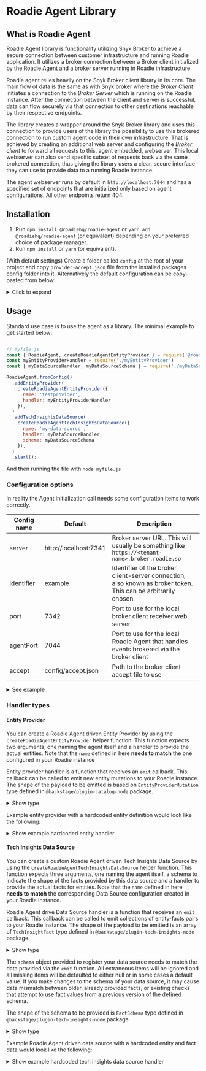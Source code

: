 # Roadie Agent Library

## What is Roadie Agent

Roadie Agent library is functionality utilizing Snyk Broker to achieve a secure connection between customer infrastructure and running Roadie application. It utilizes a broker connection between a Broker client initialized by the Roadie Agent and a broker server running in Roadie infrastructure.

Roadie agent relies heavily on the Snyk Broker client library in its core. The main flow of data is the same as with Snyk broker where the _Broker Client_ initiates a connection to the _Broker Server_ which is running on the Roadie instance. After the connection between the client and server is successful, data can flow securely via that connection to other destinations reachable by their respective endpoints.

The library creates a wrapper around the Snyk Broker library and uses this connection to provide users of the library the possibility to use this brokered connection to run custom agent code in their own infrastructure. That is achieved by creating an additional web server and configuring the _Broker client_ to forward all requests to this, agent embedded, webserver. This local webserver can also send specific subset of requests back via the same brokered connection, thus giving the library users a clear, secure interface they can use to provide data to a running Roadie instance.

The agent webserver runs by default in `http://localhost:7044` and has a specified set of endpoints that are initialized only based on agent configurations. All other endpoints return 404.


## Installation

1. Run `npm install @roadiehq/roadie-agent` or `yarn add @roadiehq/roadie-agent` (or equivalent) depending on your preferred choice of package manager.
2. Run `npm install` or `yarn` (or equivalent).

(With default settings) Create a folder called `config` at the root of your project and copy `provider-accept.json` file from the installed packages config folder into it. Alternatively the default configuration can be copy-pasted from below:
<details>

<summary>Click to expand</summary>


```json
{
  "private": [
    {
      "method": "GET",
      "path": "/agent-provider/*",
      "origin": "http://localhost:7044"
    }
  ],
  "public": [
    {
      "method": "any",
      "path": "/*"
    }
  ]
}
```

</details>

## Usage

Standard use case is to use the agent as a library. The minimal example to get started below:

```javascript

// myfile.js
const { RoadieAgent, createRoadieAgentEntityProvider } = require('@roadiehq/roadie-agent')
const myEntityProviderHandler = require('./myEntityProvider')
const { myDataSourceHandler, myDataSourceSchema } = require('./myDataSource')

RoadieAgent.fromConfig()
  .addEntityProvider(
    createRoadieAgentEntityProvider({
      name: 'testprovider',
      handler: myEntityProviderHandler
    }),
  )
  .addTechInsightsDataSource(
    createRoadieAgentTechInsightsDataSource({
      name: 'my-data-source',
      handler: myDataSourceHandler,
      schema: myDataSourceSchema
    }),
  )
  .start();

```

And then running the file with `node myfile.js`

### Configuration options

In reality the Agent initialization call needs some configuration items to work correctly.

| Config name | Default               | Description                                                                                                     |
|-------------|-----------------------|-----------------------------------------------------------------------------------------------------------------|
| server      | http://localhost:7341 | Broker server URL. This will usually be something like `https://<tenant-name>.broker.roadie.so`                 |
| identifier  | example               | Identifier of the broker client-server connection, also known as broker token. This can be arbitrarily chosen.  |
| port        | 7342                  | Port to use for the local broker client receiver web server                                                     |
| agentPort   | 7044                  | Port to use for the local Roadie Agent that handles events brokered via the broker client                       |
| accept      | config/accept.json    | Path to the broker client accept file to use                                                                    |


<details>

<summary>See example</summary>


```js
RoadieAgent.fromConfig({
      server: 'https://myroadie.broker.roadie.so',
      identifier: 'my-dev-cluster-roadie-agent',
      accept: '/etc/config/my-modified-accept.json',
   })
  .addEntityProvider(
    createRoadieAgentEntityProvider({
      name: 'testprovider',
      handler: myEntityProviderHandler
    }),
  )
  .addTechInsightsDataSource(
    createRoadieAgentTechInsightsDataSource({
      name: 'my-data-source',
      handler: myDataSourceHandler,
      schema: myDataSourceSchema
    }),
  )
  .start();
```
</details>

### Handler types

#### Entity Provider

You can create a Roadie Agent driven Entity Provider by using the `createRoadieAgentEntityProvider` helper function. This function expects two arguments, one naming the agent itself and a handler to provide the actual entities. Note that the `name` defined in here **needs to match** the one configured in your Roadie instance 

Entity provider handler is a function that receives an `emit` callback. This callback can be called to emit new entity mutations to your Roadie instance. The shape of the payload to be emitted is based on `EntityProviderMutation` type defined in `@backstage/plugin-catalog-node` package. 
<details>
<summary>Show type</summary>

```typescript
export declare type EntityProviderMutation = {
    type: 'full';
    entities: DeferredEntity[];
} | {
    type: 'delta';
    added: DeferredEntity[];
    removed: DeferredEntity[];
};

export declare type DeferredEntity = {
  entity: Entity;
  locationKey?: string;
};
```
</details>


Example entity provider with a hardcoded entity definition would look like the following:

<details>
<summary>Show example hardcoded entity handler</summary>


```typescript
const fakePayload = {
  type: 'full',
  entities: [
    {
      entity: {
        metadata: {
          namespace: 'default',
          annotations: {},
          name: 'locally-provided-group-entity',
          title: 'Locally provided entity',
          description:
            'Entity that is provided via Broker connection from an entity provider running on a separate machine',
        },
        apiVersion: 'backstage.io/v1alpha1',
        kind: 'Group',
        spec: {
          type: 'team',
          profile: {
            displayName: 'Locally provided group entity',
            email: 'team-alpha@example.com',
            picture:
              'https://avatars.dicebear.com/api/identicon/team-alpha@example.com.svg?background=%23fff&margin=25',
          },
          children: [],
        },
      },
    },
  ],
};

export const myEntityHandler = async (emit) => {
  await emit(fakePayload);
}
```
</details>



#### Tech Insights Data Source

You can create a custom Roadie Agent driven Tech Insights Data Source by using the `createRoadieAgentTechInsightsDataSource` helper function. This function expects three arguments, one naming the agent itself, a schema to indicate the shape of the facts provided by this data source and a handler to provide the actual facts for entities. Note that the `name` defined in here **needs to match** the corresponding Data Source configuration  created in your Roadie instance.

Roadie Agent drive Data Source handler is a function that receives an `emit` callback. This callback can be called to emit collections of entity-facts pairs to your Roadie instance. The shape of the payload to be emitted is an array of `TechInsightFact` type defined in `@backstage/plugin-tech-insights-node` package.

<details>
<summary>Show type</summary>

```typescript
declare type TechInsightFact = {
  /**
   * Entity reference that this fact relates to
   */
  entity: {
    namespace: string;
    kind: string;
    name: string;
  };
  /**
   * A collection of fact values as key value pairs.
   *
   * Key indicates fact name as it is defined in FactSchema
   */
  facts: Record<string, number | string | boolean | DateTime | number[] | string[] | boolean[] | DateTime[] | JsonValue>;
  /**
   * Optional timestamp value which can be used to override retrieval time of the fact row.
   * Otherwise when stored into data storage, defaults to current time
   */
  timestamp?: DateTime;
};
```
</details>


The `schema` object provided to register your data source needs to match the data provided via the `emit` function. All extraneous items will be ignored and all missing items will be defaulted to either null or in some cases a default value. If you make changes to the schema of your data source, it may cause data mismatch between older, already provided facts, or existing checks that attempt to use fact values from a previous version of the defined schema. 

The shape of the schema to be provided is `FactSchema` type defined in `@backstage/plugin-tech-insights-node` package.

<details>
<summary>Show type</summary>

```typescript
declare type FactSchema = {
  /**
   * Name of the fact
   */
  [name: string]: {
    /**
     * Type of the individual fact value
     *
     * Numbers are split into integers and floating point values.
     * `set` indicates a collection of values, `object` indicates JSON serializable value
     */
    type: 'integer' | 'float' | 'string' | 'boolean' | 'datetime' | 'set' | 'object';
    /**
     * A description of this individual fact value
     */
    description: string;
    /**
     * Optional semver string to indicate when this specific fact definition was added to the schema
     */
    since?: string;
    /**
     * Metadata related to an individual fact.
     * Can contain links, additional description texts and other actionable data.
     *
     * Currently loosely typed, but in the future when patterns emerge, key shapes can be defined
     *
     * examples:
     * ```
     * \{
     *   link: 'https://sonarqube.mycompany.com/fix-these-issues',
     *   suggestion: 'To affect this value, you can do x, y, z',
     *   minValue: 0
     * \}
     * ```
     */
    metadata?: Record<string, any>;
  };
};
```
</details>


Example Roadie Agent driven data source with a hardcoded entity and fact data would look like the following:

<details>
<summary>Show example hardcoded tech insights data source handler</summary>


```typescript
const fakePayload = [{
  entity: {
    name: 'my-entity',
    namespace: 'default',
    kind: 'component'
  },
  facts: {
    'myDataSource.integerFact': 4,
    'myDataSource.stringFact': "3.40.1",
    'myDataSource.datetimeFact': "2023-01-27T14:55:45.289Z",
  }
}, {
  entity: {
    name: 'my-other-entity',
    namespace: 'default',
    kind: 'component'
  },
  facts: {
    'myDataSource.integerFact': 42,
    'myDataSource.stringFact': "0.9.1",
    'myDataSource.datetimeFact': "2021-11-14T19:25:32.425Z",
  }
}];

export const myDataSourceSchema = {
  'myDataSource.integerFact': { 
    type: 'integer', 
    description: 'The amount of things'
  },
  'myDataSource.stringFact': {
    type: 'string',
    description: 'A semver value of a thing'
  },
  'myDataSource.datetimeFact': {
    type: 'datetime',
    description: 'Last updated time of thing'
  },
}

const myDataSourceHandler = async (emit) => {
  await emit(fakePayload);
}

createRoadieAgentTechInsightsDataSource({
  name: 'my-data-source',
  handler: myDataSourceHandler,
  schema: myDataSourceSchema
})

```
</details>


